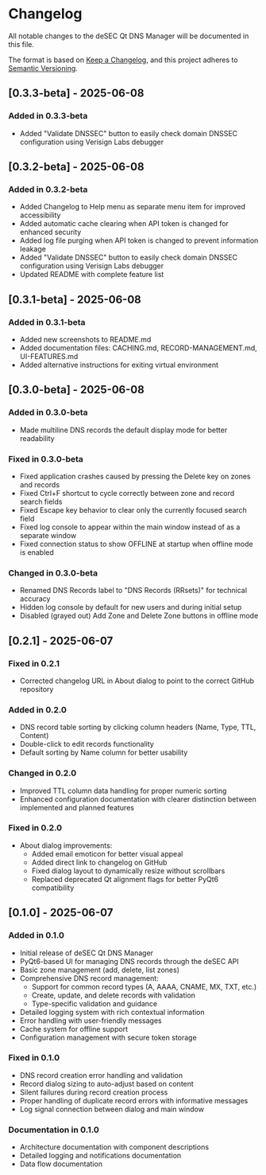 # Changelog

All notable changes to the deSEC Qt DNS Manager will be documented in this file.

The format is based on [Keep a Changelog](https://keepachangelog.com/en/1.0.0/),
and this project adheres to [Semantic Versioning](https://semver.org/spec/v2.0.0.html).

## [0.3.3-beta] - 2025-06-08

### Added in 0.3.3-beta

- Added "Validate DNSSEC" button to easily check domain DNSSEC configuration using Verisign Labs debugger

## [0.3.2-beta] - 2025-06-08

### Added in 0.3.2-beta

- Added Changelog to Help menu as separate menu item for improved accessibility
- Added automatic cache clearing when API token is changed for enhanced security
- Added log file purging when API token is changed to prevent information leakage
- Added "Validate DNSSEC" button to easily check domain DNSSEC configuration using Verisign Labs debugger
- Updated README with complete feature list

## [0.3.1-beta] - 2025-06-08

### Added in 0.3.1-beta

- Added new screenshots to README.md
- Added documentation files: CACHING.md, RECORD-MANAGEMENT.md, UI-FEATURES.md
- Added alternative instructions for exiting virtual environment

## [0.3.0-beta] - 2025-06-08

### Added in 0.3.0-beta

- Made multiline DNS records the default display mode for better readability

### Fixed in 0.3.0-beta

- Fixed application crashes caused by pressing the Delete key on zones and records
- Fixed Ctrl+F shortcut to cycle correctly between zone and record search fields
- Fixed Escape key behavior to clear only the currently focused search field
- Fixed log console to appear within the main window instead of as a separate window
- Fixed connection status to show OFFLINE at startup when offline mode is enabled

### Changed in 0.3.0-beta

- Renamed DNS Records label to "DNS Records (RRsets)" for technical accuracy
- Hidden log console by default for new users and during initial setup
- Disabled (grayed out) Add Zone and Delete Zone buttons in offline mode

## [0.2.1] - 2025-06-07

### Fixed in 0.2.1

- Corrected changelog URL in About dialog to point to the correct GitHub repository

### Added in 0.2.0

- DNS record table sorting by clicking column headers (Name, Type, TTL, Content)
- Double-click to edit records functionality
- Default sorting by Name column for better usability

### Changed in 0.2.0

- Improved TTL column data handling for proper numeric sorting
- Enhanced configuration documentation with clearer distinction between implemented and planned features

### Fixed in 0.2.0

- About dialog improvements:
  - Added email emoticon for better visual appeal
  - Added direct link to changelog on GitHub
  - Fixed dialog layout to dynamically resize without scrollbars
  - Replaced deprecated Qt alignment flags for better PyQt6 compatibility

## [0.1.0] - 2025-06-07

### Added in 0.1.0

- Initial release of deSEC Qt DNS Manager
- PyQt6-based UI for managing DNS records through the deSEC API
- Basic zone management (add, delete, list zones)
- Comprehensive DNS record management:
  - Support for common record types (A, AAAA, CNAME, MX, TXT, etc.)
  - Create, update, and delete records with validation
  - Type-specific validation and guidance
- Detailed logging system with rich contextual information
- Error handling with user-friendly messages
- Cache system for offline support
- Configuration management with secure token storage

### Fixed in 0.1.0

- DNS record creation error handling and validation
- Record dialog sizing to auto-adjust based on content
- Silent failures during record creation process
- Proper handling of duplicate record errors with informative messages
- Log signal connection between dialog and main window

### Documentation in 0.1.0

- Architecture documentation with component descriptions
- Detailed logging and notifications documentation
- Data flow documentation

